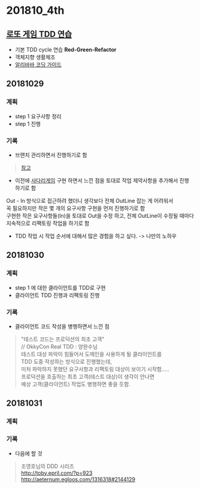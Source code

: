 # 201810_4th
## [로또 게임 TDD 연습](https://github.com/ddingcham/lotto)
* 기본 TDD cycle 연습 **Red-Green-Refactor**
* 객체지향 생활체조
* [알리바바 코딩 가이드](https://github.com/ddingcham/Alibaba-Java-Coding-Guidelines)

## 20181029
### 계획
* step 1 요구사항 정리
* step 1 진행 

### 기록
* 브랜치 관리하면서 진행하기로 함

> [참고](https://www.slipp.net/questions/9)

* 이전에 [사다리게임]() 구현 하면서 느낀 점을 토대로 작업 제약사항을 추가해서 진행 하기로 함

>
Out - In 방식으로 접근하려 했더니 생각보다 전체 OutLine 잡는 게 어려워서  
꼭 필요하지만 작은 몇 개의 요구사항 구현을 먼저 진행하기로 함  
구현한 작은 요구사항들(In)을 토대로 Out을 수정 하고, 
전체 OutLine이 수정될 때마다 지속적으로 리팩토링 작업을 하기로 함  

* TDD 작업 시 작업 순서에 대해서 많은 경험을 하고 싶다. -> 나만의 노하우

## 20181030
### 계획
* step 1 에 대한 클라이언트를 TDD로 구현
* 클라이언트 TDD 진행과 리팩토링 진행

### 기록
* 클라이언트 코드 작성을 병행하면서 느낀 점

> "테스트 코드는 프로덕션의 최초 고객"  
> // OkkyCon Real TDD : 양완수님  
> 테스트 대상 파악이 힘들어서 도메인을 사용하게 될 클라이언트를  
> TDD 도중 작성하는 방식으로 진행했는데,  
> 미처 파악하지 못했던 요구사항과 리팩토링 대상이 보이기 시작함.....  
> 프로덕션을 호출하는 최초 고객(테스트 대상)이 생각이 안나면  
> 예상 고객(클라이언트) 작업도 병행하면 좋을 듯함.

## 20181031
### 계획


### 기록

* 다음에 할 것  

> 조영호님의 DDD 시리즈  
> http://toby.epril.com/?p=923  
> http://aeternum.egloos.com/1316318#2144129  